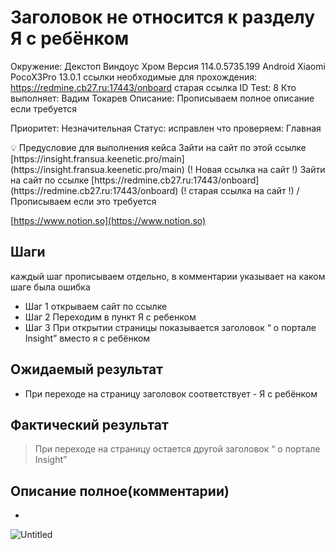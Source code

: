 # Заголовок не относится к разделу  Я с ребёнком

Окружение: Декстоп Виндоус Хром Версия 114.0.5735.199 Android Xiaomi PocoX3Pro  13.0.1
ссылки необходимые для прохождения: https://redmine.cb27.ru:17443/onboard     старая ссылка
ID Test: 8
Кто выполняет: Вадим Токарев
Описание: Прописываем полное описание если требуется

Приоритет: Незначительная
Статус: исправлен
что проверяем: Главная

<aside>
💡 Предусловие для выполнения кейса
Зайти на сайт по этой ссылке [https://insight.fransua.keenetic.pro/main](https://insight.fransua.keenetic.pro/main) (! Новая ссылка на сайт !)
Зайти на сайт по ссылке  [https://redmine.cb27.ru:17443/onboard](https://redmine.cb27.ru:17443/onboard)  (! старая ссылка на сайт !)
/Прописываем если это требуется

</aside>

[https://www.notion.so](https://www.notion.so)

## Шаги

каждый шаг прописываем отдельно, в комментарии указывает на каком шаге была ошибка 

- Шаг 1 
открываем сайт по ссылке
- Шаг 2  Переходим в пункт Я с ребенком
- Шаг 3 При открытии страницы показывается заголовок “ о портале Insight” вместо я с ребёнком

## Ожидаемый результат

- При переходе на страницу заголовок соответствует - Я с ребёнком

## Фактический результат

> При переходе на страницу остается другой заголовок “ о портале Insight”
> 

## Описание полное(комментарии)

- 

![Untitled](%D0%97%D0%B0%D0%B3%D0%BE%D0%BB%D0%BE%D0%B2%D0%BE%D0%BA%20%D0%BD%D0%B5%20%D0%BE%D1%82%D0%BD%D0%BE%D1%81%D0%B8%D1%82%D1%81%D1%8F%20%D0%BA%20%D1%80%D0%B0%D0%B7%D0%B4%D0%B5%D0%BB%D1%83%20%D0%AF%20%D1%81%20%D1%80%D0%B5%D0%B1%D0%B5%CC%88%D0%BD%D0%BA%D0%BE%D0%BC%200009f6d9fa8f49a5bff976c6ed33ff57/Untitled.png)